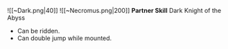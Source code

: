 
![[~Dark.png|40]]
![[~Necromus.png|200]]
**Partner Skill**
Dark Knight of the Abyss
- Can be ridden.
- Can double jump while mounted.